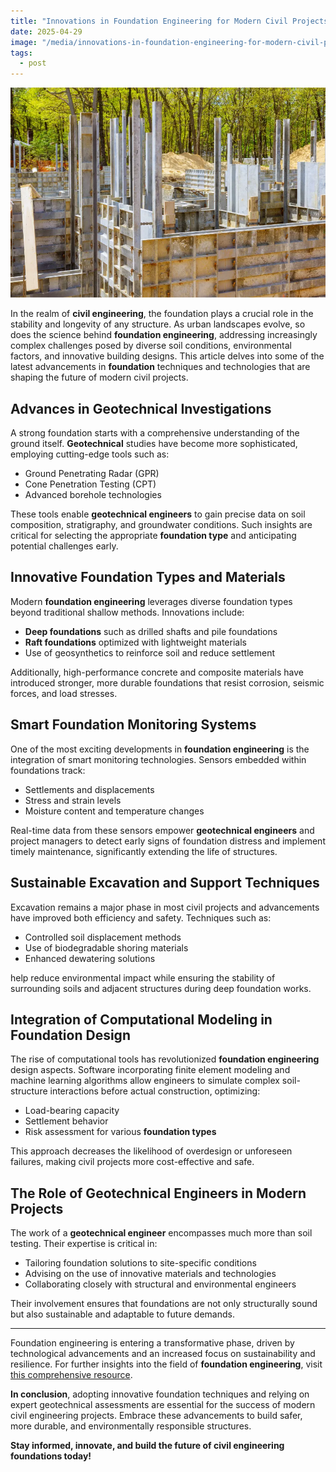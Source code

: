 ```yaml
---
title: "Innovations in Foundation Engineering for Modern Civil Projects"
date: 2025-04-29
image: "/media/innovations-in-foundation-engineering-for-modern-civil-projects.webp"
tags:
  - post
---
```


![Innovations in Foundation Engineering for Modern Civil Projects](/media/innovations-in-foundation-engineering-for-modern-civil-projects.webp)

In the realm of **civil engineering**, the foundation plays a crucial role in the stability and longevity of any structure. As urban landscapes evolve, so does the science behind **foundation engineering**, addressing increasingly complex challenges posed by diverse soil conditions, environmental factors, and innovative building designs. This article delves into some of the latest advancements in **foundation** techniques and technologies that are shaping the future of modern civil projects.

## Advances in Geotechnical Investigations

A strong foundation starts with a comprehensive understanding of the ground itself. **Geotechnical** studies have become more sophisticated, employing cutting-edge tools such as:

- Ground Penetrating Radar (GPR)
- Cone Penetration Testing (CPT)
- Advanced borehole technologies

These tools enable **geotechnical engineers** to gain precise data on soil composition, stratigraphy, and groundwater conditions. Such insights are critical for selecting the appropriate **foundation type** and anticipating potential challenges early.

## Innovative Foundation Types and Materials

Modern **foundation engineering** leverages diverse foundation types beyond traditional shallow methods. Innovations include:

- **Deep foundations** such as drilled shafts and pile foundations
- **Raft foundations** optimized with lightweight materials
- Use of geosynthetics to reinforce soil and reduce settlement

Additionally, high-performance concrete and composite materials have introduced stronger, more durable foundations that resist corrosion, seismic forces, and load stresses.

## Smart Foundation Monitoring Systems

One of the most exciting developments in **foundation engineering** is the integration of smart monitoring technologies. Sensors embedded within foundations track:

- Settlements and displacements
- Stress and strain levels
- Moisture content and temperature changes

Real-time data from these sensors empower **geotechnical engineers** and project managers to detect early signs of foundation distress and implement timely maintenance, significantly extending the life of structures.

## Sustainable Excavation and Support Techniques

Excavation remains a major phase in most civil projects and advancements have improved both efficiency and safety. Techniques such as:

- Controlled soil displacement methods
- Use of biodegradable shoring materials
- Enhanced dewatering solutions

help reduce environmental impact while ensuring the stability of surrounding soils and adjacent structures during deep foundation works.

## Integration of Computational Modeling in Foundation Design

The rise of computational tools has revolutionized **foundation engineering** design aspects. Software incorporating finite element modeling and machine learning algorithms allow engineers to simulate complex soil-structure interactions before actual construction, optimizing:

- Load-bearing capacity
- Settlement behavior
- Risk assessment for various **foundation types**

This approach decreases the likelihood of overdesign or unforeseen failures, making civil projects more cost-effective and safe.

## The Role of Geotechnical Engineers in Modern Projects

The work of a **geotechnical engineer** encompasses much more than soil testing. Their expertise is critical in:

- Tailoring foundation solutions to site-specific conditions
- Advising on the use of innovative materials and technologies
- Collaborating closely with structural and environmental engineers

Their involvement ensures that foundations are not only structurally sound but also sustainable and adaptable to future demands.

---

Foundation engineering is entering a transformative phase, driven by technological advancements and an increased focus on sustainability and resilience. For further insights into the field of **foundation engineering**, visit [this comprehensive resource](https://newspeak.today/posts/foundation-engineering).

**In conclusion**, adopting innovative foundation techniques and relying on expert geotechnical assessments are essential for the success of modern civil engineering projects. Embrace these advancements to build safer, more durable, and environmentally responsible structures.

**Stay informed, innovate, and build the future of civil engineering foundations today!**
